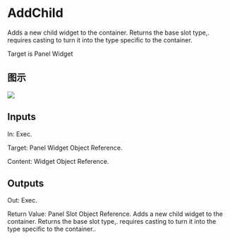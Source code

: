 # AddChild

Adds a new child widget to the container. Returns the base slot type,. requires casting to turn it into the type specific to the container.

Target is Panel Widget

## 图示

![]($-20221218-21352373.png)

## Inputs

In: Exec.

Target: Panel Widget Object Reference.

Content: Widget Object Reference.  

## Outputs

Out: Exec.

Return Value: Panel Slot Object Reference. Adds a new child widget to the container. Returns the base slot type,. requires casting to turn it into the type specific to the container..

